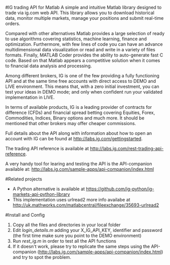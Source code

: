 #IG trading API for Matlab
A simple and intuitive Matlab library designed to trade via ig.com web API. This library allows you to download historical data, monitor multiple markets, manage your positions and submit real-time orders. 

Compared with other alternatives Matlab provides a large selection of ready to use algorithms covering statistics, machine learning, finance and optimization. Furthermore, with few lines of code you can have an advance multidimensional data visualization or read and write in a variety of files formats. Finally, MATLAB Coder provides the ability to auto-generate fast C code. Based on that Matlab appears a competitive solution when it comes to financial data analysis and processing.

Among different brokers, IG is one of the few providing a fully functioning API and at the same time free accounts with direct access to DEMO and LIVE environment. This means that, with a zero initial investment, you can test your ideas in DEMO mode; and only when confident run your validated implementation in LIVE. 

In terms of available products, IG is a leading provider of contracts for difference (CFDs) and financial spread betting covering Equities, Forex, Commodities, Indices, Binary options and much more. It should be mentioned that other brokers may offer cheaper commissions.

Full details about the API along with information about how to open an account with IG can be found at http://labs.ig.com/gettingstarted. 

The trading API reference is available at http://labs.ig.com/rest-trading-api-reference.

A very handy tool for learing and testing the API is the API-companion available at: http://labs.ig.com/sample-apps/api-companion/index.html

#Related projects
- A Python alternative is available at https://github.com/ig-python/ig-markets-api-python-library
- This implementation uses urlread2 more info availabe at http://uk.mathworks.com/matlabcentral/fileexchange/35693-urlread2

#Install and Config
1. Copy all the files and directories in your local folder
2. Edit *login_details.m* adding your X_IG_API_KEY, identifier and password (the first time make sure you point to the DEMO environment)
3. Run *rest_ig.m* in order to test all the API functions
4. If it doesn't work, please try to replicate the same steps using the API-companion (http://labs.ig.com/sample-apps/api-companion/index.html) and try to spot the problem.
